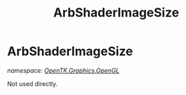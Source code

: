 ﻿---
title: ArbShaderImageSize
---

# ArbShaderImageSize
_namespace: [OpenTK.Graphics.OpenGL](N-OpenTK.Graphics.OpenGL.html)_

Not used directly.




